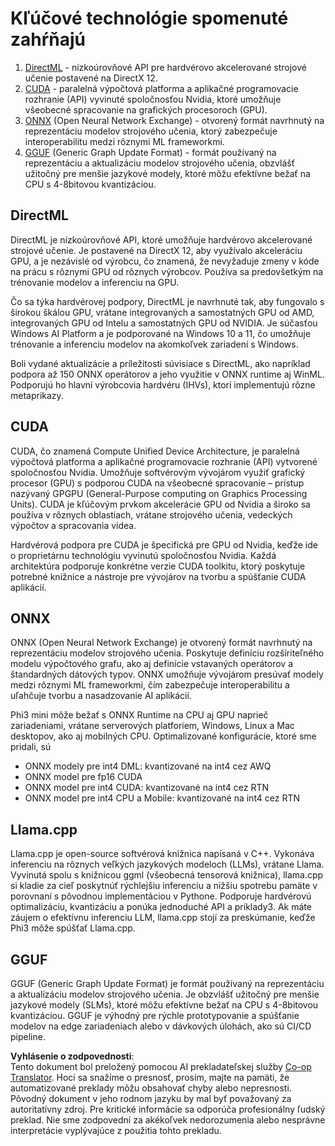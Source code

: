 <!--
CO_OP_TRANSLATOR_METADATA:
{
  "original_hash": "9841486ba4cf2590fabe609b925b00eb",
  "translation_date": "2025-07-16T18:47:42+00:00",
  "source_file": "md/01.Introduction/01/01.Understandingtech.md",
  "language_code": "sk"
}
-->
# Kľúčové technológie spomenuté zahŕňajú

1. [DirectML](https://learn.microsoft.com/windows/ai/directml/dml?WT.mc_id=aiml-138114-kinfeylo) - nízkoúrovňové API pre hardvérovo akcelerované strojové učenie postavené na DirectX 12.
2. [CUDA](https://blogs.nvidia.com/blog/what-is-cuda-2/) - paralelná výpočtová platforma a aplikačné programovacie rozhranie (API) vyvinuté spoločnosťou Nvidia, ktoré umožňuje všeobecné spracovanie na grafických procesoroch (GPU).
3. [ONNX](https://onnx.ai/) (Open Neural Network Exchange) - otvorený formát navrhnutý na reprezentáciu modelov strojového učenia, ktorý zabezpečuje interoperabilitu medzi rôznymi ML frameworkmi.
4. [GGUF](https://github.com/ggerganov/ggml/blob/master/docs/gguf.md) (Generic Graph Update Format) - formát používaný na reprezentáciu a aktualizáciu modelov strojového učenia, obzvlášť užitočný pre menšie jazykové modely, ktoré môžu efektívne bežať na CPU s 4-8bitovou kvantizáciou.

## DirectML

DirectML je nízkoúrovňové API, ktoré umožňuje hardvérovo akcelerované strojové učenie. Je postavené na DirectX 12, aby využívalo akceleráciu GPU, a je nezávislé od výrobcu, čo znamená, že nevyžaduje zmeny v kóde na prácu s rôznymi GPU od rôznych výrobcov. Používa sa predovšetkým na trénovanie modelov a inferenciu na GPU.

Čo sa týka hardvérovej podpory, DirectML je navrhnuté tak, aby fungovalo s širokou škálou GPU, vrátane integrovaných a samostatných GPU od AMD, integrovaných GPU od Intelu a samostatných GPU od NVIDIA. Je súčasťou Windows AI Platform a je podporované na Windows 10 a 11, čo umožňuje trénovanie a inferenciu modelov na akomkoľvek zariadení s Windows.

Boli vydané aktualizácie a príležitosti súvisiace s DirectML, ako napríklad podpora až 150 ONNX operátorov a jeho využitie v ONNX runtime aj WinML. Podporujú ho hlavní výrobcovia hardvéru (IHVs), ktorí implementujú rôzne metaprikazy.

## CUDA

CUDA, čo znamená Compute Unified Device Architecture, je paralelná výpočtová platforma a aplikačné programovacie rozhranie (API) vytvorené spoločnosťou Nvidia. Umožňuje softvérovým vývojárom využiť grafický procesor (GPU) s podporou CUDA na všeobecné spracovanie – prístup nazývaný GPGPU (General-Purpose computing on Graphics Processing Units). CUDA je kľúčovým prvkom akcelerácie GPU od Nvidia a široko sa používa v rôznych oblastiach, vrátane strojového učenia, vedeckých výpočtov a spracovania videa.

Hardvérová podpora pre CUDA je špecifická pre GPU od Nvidia, keďže ide o proprietárnu technológiu vyvinutú spoločnosťou Nvidia. Každá architektúra podporuje konkrétne verzie CUDA toolkitu, ktorý poskytuje potrebné knižnice a nástroje pre vývojárov na tvorbu a spúšťanie CUDA aplikácií.

## ONNX

ONNX (Open Neural Network Exchange) je otvorený formát navrhnutý na reprezentáciu modelov strojového učenia. Poskytuje definíciu rozšíriteľného modelu výpočtového grafu, ako aj definície vstavaných operátorov a štandardných dátových typov. ONNX umožňuje vývojárom presúvať modely medzi rôznymi ML frameworkmi, čím zabezpečuje interoperabilitu a uľahčuje tvorbu a nasadzovanie AI aplikácií.

Phi3 mini môže bežať s ONNX Runtime na CPU aj GPU naprieč zariadeniami, vrátane serverových platforiem, Windows, Linux a Mac desktopov, ako aj mobilných CPU.
Optimalizované konfigurácie, ktoré sme pridali, sú

- ONNX modely pre int4 DML: kvantizované na int4 cez AWQ
- ONNX model pre fp16 CUDA
- ONNX model pre int4 CUDA: kvantizované na int4 cez RTN
- ONNX model pre int4 CPU a Mobile: kvantizované na int4 cez RTN

## Llama.cpp

Llama.cpp je open-source softvérová knižnica napísaná v C++. Vykonáva inferenciu na rôznych veľkých jazykových modeloch (LLMs), vrátane Llama. Vyvinutá spolu s knižnicou ggml (všeobecná tensorová knižnica), llama.cpp si kladie za cieľ poskytnúť rýchlejšiu inferenciu a nižšiu spotrebu pamäte v porovnaní s pôvodnou implementáciou v Pythone. Podporuje hardvérovú optimalizáciu, kvantizáciu a ponúka jednoduché API a príklady3. Ak máte záujem o efektívnu inferenciu LLM, llama.cpp stojí za preskúmanie, keďže Phi3 môže spúšťať Llama.cpp.

## GGUF

GGUF (Generic Graph Update Format) je formát používaný na reprezentáciu a aktualizáciu modelov strojového učenia. Je obzvlášť užitočný pre menšie jazykové modely (SLMs), ktoré môžu efektívne bežať na CPU s 4-8bitovou kvantizáciou. GGUF je výhodný pre rýchle prototypovanie a spúšťanie modelov na edge zariadeniach alebo v dávkových úlohách, ako sú CI/CD pipeline.

**Vyhlásenie o zodpovednosti**:  
Tento dokument bol preložený pomocou AI prekladateľskej služby [Co-op Translator](https://github.com/Azure/co-op-translator). Hoci sa snažíme o presnosť, prosím, majte na pamäti, že automatizované preklady môžu obsahovať chyby alebo nepresnosti. Pôvodný dokument v jeho rodnom jazyku by mal byť považovaný za autoritatívny zdroj. Pre kritické informácie sa odporúča profesionálny ľudský preklad. Nie sme zodpovední za akékoľvek nedorozumenia alebo nesprávne interpretácie vyplývajúce z použitia tohto prekladu.